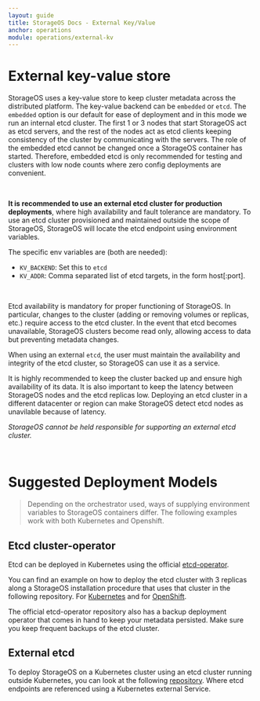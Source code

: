 ```yaml
---
layout: guide
title: StorageOS Docs - External Key/Value
anchor: operations
module: operations/external-kv
---
```


# External key-value store

StorageOS uses a key-value store to keep cluster metadata across the
distributed platform. The key-value backend can be `embedded` or `etcd`. The
`embedded` option is our default for ease of deployment and in this mode we run
an internal etcd cluster. The first 1 or 3 nodes that start StorageOS act as
etcd servers, and the rest of the nodes act as etcd clients keeping consistency
of the cluster by communicating with the servers. The role of the embedded etcd
cannot be changed once a StorageOS container has started. Therefore, embedded
etcd is only recommended for testing and clusters with low node counts where
zero config deployments are convenient.

&nbsp; <!-- this is a blank line -->

**It is recommended to use an external etcd cluster for production deployments**, where high
availability and fault tolerance are mandatory. To use an etcd cluster
provisioned and maintained outside the scope of StorageOS, StorageOS will
locate the etcd endpoint using environment variables.

The specific env variables are (both are needed):

- `KV_BACKEND`: Set this to `etcd`
- `KV_ADDR`: Comma separated list of etcd targets, in the form host[:port].

&nbsp; <!-- this is a blank line -->

Etcd availability is mandatory for proper functioning of StorageOS. In
particular, changes to the cluster (adding or removing volumes or replicas,
etc.) require access to the etcd cluster. In the event that etcd becomes
unavailable, StorageOS clusters become read only, allowing access to data but
preventing metadata changes.

When using an external `etcd`, the user must maintain the availability and
integrity of the etcd cluster, so StorageOS can use it as a service.

It is highly recommended to keep the cluster backed up and ensure high availability
of its data. It is also important to keep the latency between StorageOS nodes
and the etcd replicas low. Deploying an etcd cluster in a different datacenter
or region can make StorageOS detect etcd nodes as unavilable because of latency.

_StorageOS cannot be held responsible for supporting an external etcd cluster._

&nbsp; <!-- this is a blank line -->

# Suggested Deployment Models

> Depending on the orchestrator used, ways of supplying environment variables
> to StorageOS containers differ. The following examples work with both
> Kubernetes and Openshift.

## Etcd cluster-operator

Etcd can be deployed in Kubernetes using the official [etcd-operator](https://github.com/coreos/etcd-operator).

You can find an example on how to deploy the etcd cluster with 3 replicas along
a StorageOS installation procedure that uses that cluster in the following
repository. For [Kubernetes](https://github.com/storageos/deploy/tree/master/k8s/deploy-storageos/etcd-as-svc) and for [OpenShift](https://github.com/storageos/deploy/tree/master/openshift/deploy-storageos/etcd-as-svc).

The official etcd-operator repository also has a backup deployment operator
that comes in hand to keep your metadata persisted.
Make sure you keep frequent backups of the etcd cluster.

## External etcd

To deploy StorageOS on a Kubernetes cluster using an etcd cluster running
outside Kubernetes, you can look at the following
[repository](https://github.com/storageos/deploy/tree/master/k8s/deploy-storageos/external-etcd).
Where etcd endpoints are referenced using a Kubernetes external Service.
